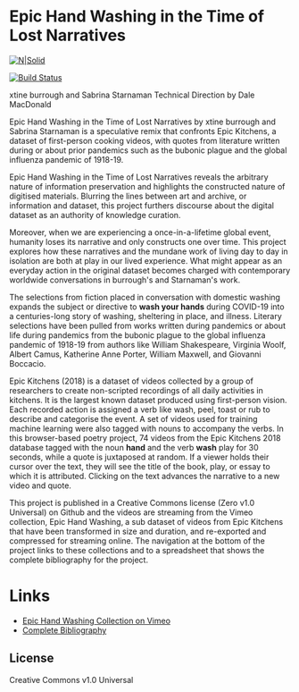 # Epic Hand Washing in the Time of Lost Narratives

[![N|Solid](https://cldup.com/dTxpPi9lDf.thumb.png)](https://nodesource.com/products/nsolid)

[![Build Status](https://travis-ci.org/joemccann/dillinger.svg?branch=master)](https://travis-ci.org/joemccann/dillinger)

xtine burrough and Sabrina Starnaman
Technical Direction by Dale MacDonald

Epic Hand Washing in the Time of Lost Narratives  by xtine burrough and Sabrina Starnaman is a speculative remix that confronts Epic Kitchens, a dataset of first-person cooking videos, with quotes from literature written during or about prior pandemics  such as the bubonic plague and the global influenza pandemic of 1918-19. 

Epic Hand Washing in the Time of Lost Narratives reveals the arbitrary nature of information preservation and highlights the constructed nature of digitised materials. Blurring the lines between art and archive, or information and dataset, this project furthers discourse about the digital dataset as an authority of knowledge curation.

Moreover, when we are experiencing a once-in-a-lifetime global event, humanity loses its narrative and only constructs one over time. This project explores how these narratives and the mundane work of living day to day in isolation are both at play in our lived experience. What might appear as an everyday action in the original dataset becomes charged with contemporary worldwide conversations in burrough's and Starnaman's work.  

The selections from fiction placed in conversation with domestic washing expands the subject or directive to **wash your hands** during COVID-19 into a centuries-long story of washing, sheltering in place, and illness. Literary selections have been pulled from works written during pandemics or about life during pandemics from the bubonic plague to the global influenza pandemic of 1918-19 from authors like William Shakespeare, Virginia Woolf, Albert Camus, Katherine Anne Porter, William Maxwell, and Giovanni Boccacio. 

Epic Kitchens (2018) is a dataset of videos collected by a group of researchers to create non-scripted recordings of all daily activities in kitchens. It is the largest known dataset produced using first-person vision. Each recorded action is assigned a verb like wash, peel, toast or rub to describe and categorise the event. A set of videos used for training machine learning were also tagged with nouns to accompany the verbs. In this browser-based poetry project, 74 videos from the Epic Kitchens 2018 database tagged with the noun **hand** and the verb **wash** play for 30 seconds, while a quote is juxtaposed at random. If a viewer holds their cursor over the text, they will see the title of the book, play, or essay to which it is attributed. Clicking on the text advances the narrative to a new video and quote.

This project is published in a Creative Commons license (Zero v1.0 Universal) on Github and the videos are streaming from the Vimeo collection, Epic Hand Washing‚ a sub dataset of videos from Epic Kitchens that have been transformed in size and duration, and re-exported and compressed for streaming online. The navigation at the bottom of the project links to these collections and to a spreadsheet that shows the complete bibliography for the project.

# Links

  - [Epic Hand Washing Collection on Vimeo](http://www.bit.ly/epic-hand-washing) 
  - [Complete Bibliography](http://www.bit.ly/epic-hand-washing-bibliography) 


License
----

Creative Commons v1.0 Universal
